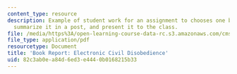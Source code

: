 ```yaml
---
content_type: resource
description: Example of student work for an assignment to chooses one book to read,
  summarize it in a post, and present it to the class.
file: /media/https%3A/open-learning-course-data-rc.s3.amazonaws.com/cms-361-networked-social-movements-media-mobilization-spring-2014/82c3ab0ea84d6ed3e4440b0168215b33_MITCMS_361S14_BookReprtECD.pdf
file_type: application/pdf
resourcetype: Document
title: 'Book Report: Electronic Civil Disobedience'
uid: 82c3ab0e-a84d-6ed3-e444-0b0168215b33
---
```

